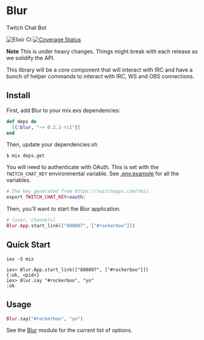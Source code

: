 Blur
====

Twitch Chat Bot

![Elixir CI](https://github.com/rockerBOO/blur/workflows/Elixir%20CI/badge.svg)
[![Coverage Status](https://coveralls.io/repos/github/rockerBOO/blur/badge.svg)](https://coveralls.io/github/rockerBOO/blur)

**Note** This is under heavy changes. Things might break with each release as we solidify the API.

This library will be a core component that will interact with IRC and have a bunch of helper commands to interact with IRC, WS and OBS connections.

## Install

First, add Blur to your mix.exs dependencies:

```elixir
def deps do
  [{:blur, "~> 0.2.1-rc1"}]
end
```

Then, update your dependencies:sh

```sh-session
$ mix deps.get
```

You will need to authenticate with OAuth. This is set with the `TWITCH_CHAT_KEY` environmental variable. See [.env.example](.env.example) for all the variables. 


```elixir
# The key generated from https://twitchapps.com/tmi/.
export TWITCH_CHAT_KEY=oauth:
```

Then, you'll want to start the Blur application. 

```elixir
# [user, channels]
Blur.App.start_link(["800807", ["#rockerboo"]])
```

## Quick Start

```sh-session
iex -S mix

iex> Blur.App.start_link(["800807", ["#rockerboo"]])
{:ok, <pid>}
iex> Blur.say "#rockerboo", "yo"
:ok
```

## Usage

```elixir
Blur.say("#rockerboo", "yo")
```

See the [Blur](lib/blur.ex) module for the current list of options.
